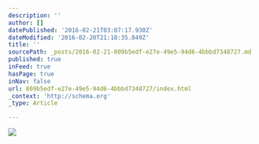 ```yaml
---
description: ''
author: []
datePublished: '2016-02-21T03:07:17.930Z'
dateModified: '2016-02-20T21:18:35.849Z'
title: ''
sourcePath: _posts/2016-02-21-809b5edf-e27e-49e5-94d6-4bbbd7348727.md
published: true
inFeed: true
hasPage: true
inNav: false
url: 809b5edf-e27e-49e5-94d6-4bbbd7348727/index.html
_context: 'http://schema.org'
_type: Article

---
```

![](https://the-grid-user-content.s3-us-west-2.amazonaws.com/24cb356d-716c-4655-a21e-78064e9ddf23.png)